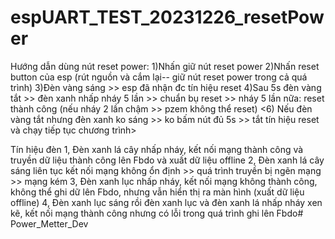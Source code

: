 
# espUART_TEST_20231226_resetPower
Hướng dẫn dùng nút reset power:
1)Nhấn giữ nút reset power
2)Nhấn reset button của esp (rút nguồn và cắm lại-- giữ nút reset power trong cả quá trình)
3)Đèn vàng sáng >> esp đã nhận đc tín hiệu reset
4)Sau 5s đèn vàng tắt >> đèn xanh nhấp nháy 5 lần >> chuẩn bụ reset >> nháy 5 lần nữa: reset thành công (nếu nháy 2 lần chậm >> pzem không thể reset)
<6) Nếu đèn vàng tắt nhưng đèn xanh ko sáng >> ko bấm nút đủ 5s >> tắt tín hiệu reset và chạy tiếp tục chương trình>

Tín hiệu đèn
1, Đèn xanh lá cây nhấp nháy, kết nối mạng thành công và truyền dữ liệu thành công lên Fbdo và xuất dữ liệu offline
2, Đèn xanh lá cây sáng liên tục kết nối mạng không ổn định >> quá trình truyền bị ngẽn mạng >> mạng kém
3, Đèn xanh lục nhấp nháy, kết nối mạng không thành công, không thể ghi dữ lên Fbdo, nhưng vẫn hiển thị ra màn hình (xuất dữ liệu offline)
4, Đèn xanh lục sáng rồi đèn xanh lục và đèn xanh lá nhấp nháy xen kẽ, kết nối mạng thành công nhưng có lỗi trong quá trình ghi lên Fbdo# Power_Metter_Dev

